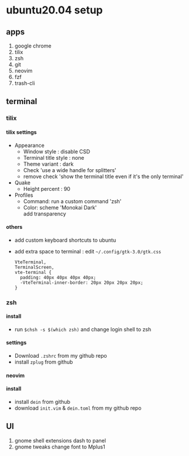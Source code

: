 # ubuntu20.04 setup

## apps
1. google chrome
2. tilix
3. zsh
4. git
5. neovim
6. fzf
7. trash-cli


## terminal
### tilix
#### tilix settings
- Appearance
  - Window style : disable CSD
  - Terminal title style : none
  - Theme variant : dark
  - Check 'use a wide handle for splitters'
  - remove check 'show the terminal title even if it's the only terminal'
- Quake
  - Height percent : 90
- Profiles
  - Command: run a custom command 'zsh'
  - Color: scheme 'Monokai Dark'  
          add transparency

#### others
- add custom keyboard shortcuts to ubuntu
- add extra space to terminal : edit `~/.config/gtk-3.0/gtk.css`

    ```
    VteTerminal,
    TerminalScreen,
    vte-terminal {
      padding: 40px 40px 40px 40px;
      -VteTerminal-inner-border: 20px 20px 20px 20px;
    }
    ```

### zsh
#### install
- run `$chsh -s $(which zsh)` and change login shell to zsh
#### settings
- Download `.zshrc` from my github repo
- install `zplug` from github

#### neovim
#### install
- install `dein` from github
- download `init.vim` \& `dein.toml` from my github repo

## UI
1. gnome shell extensions
  dash to panel
2. gnome tweaks
  change font to Mplus1
